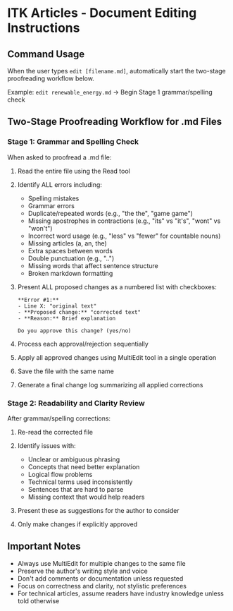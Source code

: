 # ITK Articles - Document Editing Instructions

## Command Usage

When the user types `edit [filename.md]`, automatically start the two-stage proofreading workflow below.

Example: `edit renewable_energy.md` → Begin Stage 1 grammar/spelling check

## Two-Stage Proofreading Workflow for .md Files

### Stage 1: Grammar and Spelling Check

When asked to proofread a .md file:

1. Read the entire file using the Read tool
2. Identify ALL errors including:
   - Spelling mistakes
   - Grammar errors
   - Duplicate/repeated words (e.g., "the the", "game game")
   - Missing apostrophes in contractions (e.g., "its" vs "it's", "wont" vs "won't")
   - Incorrect word usage (e.g., "less" vs "fewer" for countable nouns)
   - Missing articles (a, an, the)
   - Extra spaces between words
   - Double punctuation (e.g., "..")
   - Missing words that affect sentence structure
   - Broken markdown formatting

3. Present ALL proposed changes as a numbered list with checkboxes:
   ```
   **Error #1:**
   - Line X: "original text"
   - **Proposed change:** "corrected text"
   - **Reason:** Brief explanation
   
   Do you approve this change? (yes/no)
   ```

4. Process each approval/rejection sequentially
5. Apply all approved changes using MultiEdit tool in a single operation
6. Save the file with the same name
7. Generate a final change log summarizing all applied corrections

### Stage 2: Readability and Clarity Review

After grammar/spelling corrections:

1. Re-read the corrected file
2. Identify issues with:
   - Unclear or ambiguous phrasing
   - Concepts that need better explanation
   - Logical flow problems
   - Technical terms used inconsistently
   - Sentences that are hard to parse
   - Missing context that would help readers

3. Present these as suggestions for the author to consider
4. Only make changes if explicitly approved

## Important Notes

- Always use MultiEdit for multiple changes to the same file
- Preserve the author's writing style and voice
- Don't add comments or documentation unless requested
- Focus on correctness and clarity, not stylistic preferences
- For technical articles, assume readers have industry knowledge unless told otherwise